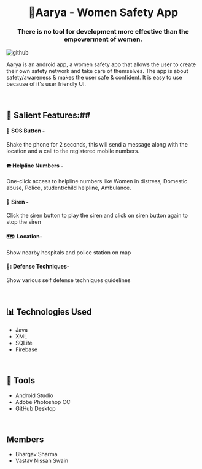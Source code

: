 <h1 align ="center">  🔱Aarya - Women Safety App </h1>
<h3 align ="center"> There is no tool for development more effective than the empowerment of women. </h3>

![github](https://user-images.githubusercontent.com/105602130/169027109-3bea4bbf-faa3-49da-82d5-6cd94e97e627.png)



Aarya is an android app, a women safety app that allows the user to create their own safety network and take care of themselves.
The app is about safety/awareness & makes the user safe & confident.
It is easy to use because of it's user friendly UI.


</br>

## :iphone: Salient Features:##

#### 🔴 SOS Button -
Shake the phone for 2 seconds, this will send a message along with the location and a call to the registered mobile numbers.

#### :telephone: Helpline Numbers -
One-click access to helpline numbers like Women in distress, Domestic abuse, Police, student/child helpline, Ambulance.

#### :bell: Siren -
Click the siren button to play the siren and click on siren button again to stop the siren

#### 🗺️: Location-
Show nearby hospitals and police station on map

#### 🤺: Defense Techniques-
Show various self defense techniques guidelines
</br>

</br>


## 📊 Technologies Used
- Java
- XML
- SQLite
- Firebase

</br>

## 💯 Tools
- Android Studio
- Adobe Photoshop CC
- GitHub Desktop

</br>

## Members
- Bhargav Sharma
- Vastav Nissan Swain
